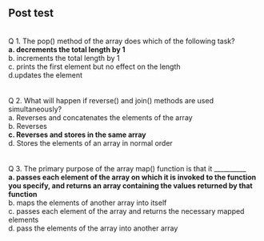 ## Post test
<br>
Q 1. The pop() method of the array does which of the following task? <br>
<b>a. decrements the total length by 1 </b> <br>
b. increments the total length by 1 <br>
c. prints the first element but no effect on the length <br>
d.updates the element <br>
<br>
<br>
Q 2. What will happen if reverse() and join() methods are used simultaneously? <br>
a. Reverses and concatenates the elements of the array <br>
b. Reverses <br>
<b>c. Reverses and stores in the same array </b> <br>
d. Stores the elements of an array in normal order <br>
<br>
<br>
Q 3. The primary purpose of the array map() function is that it __________ <br>
<b>a.  passes each element of the array on which it is invoked to the function you specify, and returns an array containing the values returned by that function </b> <br>
b. maps the elements of another array into itself <br>
c. passes each element of the array and returns the necessary mapped elements <br>
d. pass the elements of the array into another array <br>
<br>


